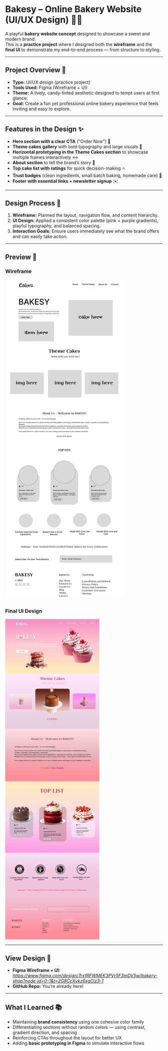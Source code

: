 # Bakesy – Online Bakery Website (UI/UX Design) 🍰🎨

A playful **bakery website concept** designed to showcase a sweet and modern brand.  
This is a **practice project** where I designed both the **wireframe** and the **final UI** to demonstrate my end-to-end process — from structure to styling.

---

## Project Overview 📝
- **Type:** UI/UX design (practice project)  
- **Tools Used:** Figma (Wireframe + UI)  
- **Theme:** A lively, candy-tinted aesthetic designed to tempt users at first glance.  
- **Goal:** Create a fun yet professional online bakery experience that feels inviting and easy to explore.  

---

## Features in the Design ✨
- **Hero section with a clear CTA** ("Order Now") 🚀  
- **Theme cakes gallery** with bold typography and large visuals 🍪  
- **Horizontal prototyping in the Theme Cakes section** to showcase multiple frames interactively ↔️  
- **About section** to tell the brand’s story 📖  
- **Top cake list with ratings** for quick decision-making ⭐  
- **Trust badges** (clean ingredients, small batch baking, homemade care) 🏅  
- **Footer with essential links + newsletter signup** ✉️    

---

## Design Process 🎯
1. **Wireframe:** Planned the layout, navigation flow, and content hierarchy.  
2. **UI Design:** Applied a consistent color palette (pink + purple gradients), playful typography, and balanced spacing.  
3. **Interaction Goals:** Ensure users immediately see what the brand offers and can easily take action.  

---

## Preview  👀  
### Wireframe  
![Bakesy Wireframe](bakery%20Wireframe.png)  

### Final UI Design  
![Bakesy Final Design](bakery%20page%20img.png)  


---

## View Design 🔗
- **Figma Wireframe + UI:** *https://www.figma.com/design/7rxfRFWMEK3PVr5F3mDV5w/bakery-shop?node-id=0-1&t=2G8CcXvkz6sgCiz3-1*  
- **GitHub Repo:** You’re already here!  

---

## What I Learned 📚
- Maintaining **brand consistency** using one cohesive color family  
- Differentiating sections without random colors — using contrast, gradient direction, and spacing  
- Reinforcing CTAs throughout the layout for better UX  
- Adding **basic prototyping in Figma** to simulate interactive flows  
